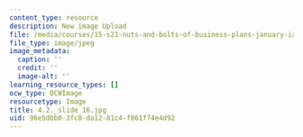 ```yaml
---
content_type: resource
description: New image Upload
file: /media/courses/15-s21-nuts-and-bolts-of-business-plans-january-iap-2014/96e5dbb03fc8da1281c4f861f74e4d92_4.2._slide_16.jpg
file_type: image/jpeg
image_metadata:
  caption: ''
  credit: ''
  image-alt: ''
learning_resource_types: []
ocw_type: OCWImage
resourcetype: Image
title: 4.2._slide_16.jpg
uid: 96e5dbb0-3fc8-da12-81c4-f861f74e4d92
---
```

